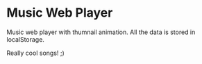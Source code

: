 # Music Web Player
Music web player with thumnail animation. All the data is stored in localStorage.

Really cool songs! ;)

